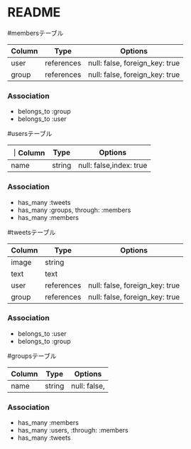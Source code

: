 # README

#membersテーブル

|Column|Type|Options|
|------|----|-------|
|user|references|null: false, foreign_key: true|
|group|references|null: false, foreign_key: true|

### Association
- belongs_to :group
- belongs_to :user

#usersテーブル

｜Column|Type|Options|
|------|----|-------|
|name|string|null: false,index: true|


### Association
- has_many :tweets
- has_many :groups, through: :members
- has_many :members


#tweetsテーブル

|Column|Type|Options|
|------|----|-------|
|image|string|
|text|text|
|user|references|null: false, foreign_key: true|
|group|references|null: false, foreign_key: true|

### Association
- belongs_to :user
- belongs_to :group

#groupsテーブル

|Column|Type|Options|
|------|----|-------|
|name|string|null: false,|

### Association
- has_many :members 
- has_many :users, :through: :members
- has_many :tweets 
